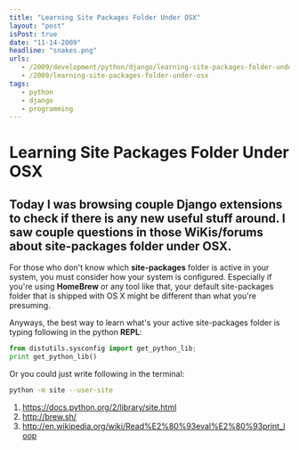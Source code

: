 ```yaml
---
title: "Learning Site Packages Folder Under OSX"
layout: "post"
isPost: true
date: "11-14-2009"
headline: "snakes.png"
urls:
   - /2009/development/python/django/learning-site-packages-folder-under-osx
   - /2009/learning-site-packages-folder-under-osx
tags:
   - python
   - django
   - programming
---
```


# Learning Site Packages Folder Under OSX

## Today I was browsing couple Django extensions to check if there is any new useful stuff around. I saw couple questions in those WiKis/forums about site-packages folder under OSX.

For those who don't know which **site-packages** folder is active in your system, you must consider how your system is configured. Especially if you're using **HomeBrew** or any tool like that, your default site-packages folder that is shipped with OS X might be different than what you're presuming.

Anyways, the best way to learn what's your active site-packages folder is typing following in the python **REPL**:

```python
from distutils.sysconfig import get_python_lib;
print get_python_lib()
```

Or you could just write following in the terminal:

```bash
python -m site --user-site
```

1. https://docs.python.org/2/library/site.html
2. http://brew.sh/
3. http://en.wikipedia.org/wiki/Read%E2%80%93eval%E2%80%93print_loop
